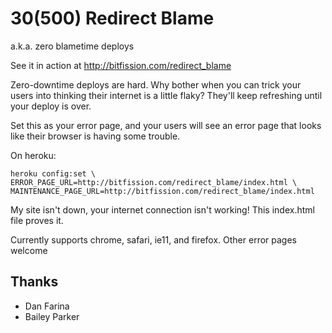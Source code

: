 # 30(500) Redirect Blame
a.k.a. zero blametime deploys

See it in action at http://bitfission.com/redirect_blame

Zero-downtime deploys are hard. Why bother when you can trick your users into thinking their internet is a little flaky? They'll keep refreshing until your deploy is over.

Set this as your error page, and your users will see an error page that looks like their browser is having some trouble.

On heroku:

    heroku config:set \
    ERROR_PAGE_URL=http://bitfission.com/redirect_blame/index.html \
    MAINTENANCE_PAGE_URL=http://bitfission.com/redirect_blame/index.html

My site isn't down, your internet connection isn't working! This index.html file proves it.

Currently supports chrome, safari, ie11, and firefox. Other error pages welcome

## Thanks

* Dan Farina
* Bailey Parker
